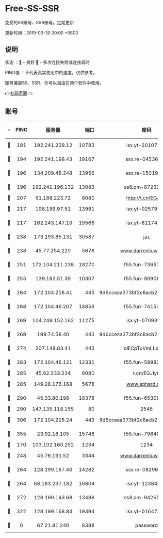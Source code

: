 # Free-SS-SSR

免费的SS账号、SSR账号，定期更新

更新时间：2019-03-30 20:00 +0800

## 说明

状态     ：🙂 - 良好 🙁 - 多次连接失败或连接超时

PING值   ：不代表真实使用中的速度，仅供参考。

账号兼容SS、SSR，你可以自由在两个软件中使用。

👉[扫码页面](https://liesauer.github.io/Free-SS-SSR/)👈

## 账号

|-|PING|服务器|端口|密码|加密方式|区域|
|:----:|:----:|:-----:|-----:|:----:|:----:|:----:|
|🙂|191|192.241.239.12|10783|isx.yt-20107100|aes-256-cfb|US|
|🙂|194|192.241.198.43|19167|ssx.re-04536960|aes-256-cfb|US|
|🙂|196|134.209.48.248|13956|ssx.re-15019665|aes-256-cfb|US|
|🙂|196|192.241.196.132|13083|ss8.pm-87232244|aes-256-cfb|US|
|🙂|207|91.188.223.72|8080|http://t.cn/EGJIyrl|rc4-md5|RU|
|🙂|217|198.199.97.51|13991|isx.yt-02579983|aes-256-cfb|US|
|🙂|217|162.243.147.10|19566|isx.yt-61174147|aes-256-cfb|US|
|🙂|238|173.193.85.131|30587|jaz|aes-256-cfb|US|
|🙂|238|45.77.254.220|5678|www.darrenliuwei.com|aes-256-cfb|SG|
|🙂|251|172.104.211.238|18270|f55.fun-73697687|aes-256-cfb|US|
|🙂|255|139.162.51.39|10307|f55.fun-90906199|aes-256-cfb|SG|
|🙂|264|172.104.218.41|443|9d6cceaa373bf2c8acb22e60b6a58be6|aes-256-cfb|US|
|🙂|268|172.104.49.207|18859|f55.fun-74153575|aes-256-cfb|SG|
|🙂|269|104.248.152.162|11275|isx.yt-07093642|aes-256-cfb|SG|
|🙂|269|198.74.58.40|443|9d6cceaa373bf2c8acb22e60b6a58be6|aes-256-cfb|US|
|🙂|274|207.148.83.41|443|oiECpTuVmLLxk4Ts|aes-256-cfb|AU|
|🙂|283|172.104.46.121|12331|f55.fun-59983873|aes-256-cfb|SG|
|🙂|285|45.62.233.234|8080|t.cn/EGJIyrl|rc4-md5|CA|
|🙂|285|149.28.176.168|5678|www.sphard.com|aes-256-cfb|AU|
|🙂|290|45.33.80.198|18378|f55.fun-65306574|aes-256-cfb|US|
|🙂|290|147.135.118.155|80|2546|chacha20|US|
|🙂|306|172.104.215.24|443|9d6cceaa373bf2c8acb22e60b6a58be6|aes-256-cfb|US|
|🙂|355|23.92.18.105|15748|f55.fun-79640206|aes-256-cfb|US|
|🙂|170|103.102.160.252|1234|1234|rc4-md5|JP|
|🙂|248|45.76.191.52|3344|www.darrenliuwei.com|aes-256-cfb|JP|
|🙂|264|128.199.167.40|14282|ssx.re-08296146|aes-256-cfb|SG|
|🙂|264|68.183.237.182|16804|isx.yt-12384975|aes-256-cfb|SG|
|🙂|272|128.199.143.68|13488|ss8.pm-94265136|aes-256-cfb|SG|
|🙂|322|128.199.168.84|19394|isx.yt-01647188|aes-256-cfb|SG|
|🙁|0|67.21.81.240|8388|password|aes-256-cfb|US|
